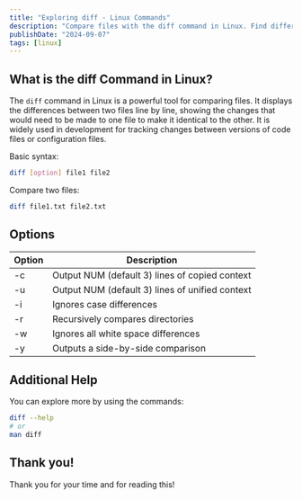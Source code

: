 ```yaml
---
title: "Exploring diff - Linux Commands"
description: "Compare files with the diff command in Linux. Find differences, ignore whitespace, and more. Learn how to use it effectively with our concise guide."
publishDate: "2024-09-07"
tags: [linux]
---
```


## What is the diff Command in Linux?

The `diff` command in Linux is a powerful tool for comparing files. It displays the differences between two files line by line, showing the changes that would need to be made to one file to make it identical to the other. It is widely used in development for tracking changes between versions of code files or configuration files.

Basic syntax:

```bash
diff [option] file1 file2
```

Compare two files:

```bash
diff file1.txt file2.txt
```

## Options

| Option | Description                                     |
| ------ | ----------------------------------------------- |
| -c     | Output NUM (default 3) lines of copied context  |
| -u     | Output NUM (default 3) lines of unified context |
| -i     | Ignores case differences                        |
| -r     | Recursively compares directories                |
| -w     | Ignores all white space differences             |
| -y     | Outputs a side-by-side comparison               |

## Additional Help

You can explore more by using the commands:

```bash
diff --help
# or
man diff
```

## Thank you!

Thank you for your time and for reading this!
